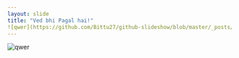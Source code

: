 ```yaml
---
layout: slide
title: "Ved bhi Pagal hai!"
![qwer](https://github.com/Bittu27/github-slideshow/blob/master/_posts/IMG-20200912-WA0017.jpg)
---
```


![qwer](Bittu27/github-slideshow/blob/master/_posts/IMG-20200912-WA0017.jpg)
